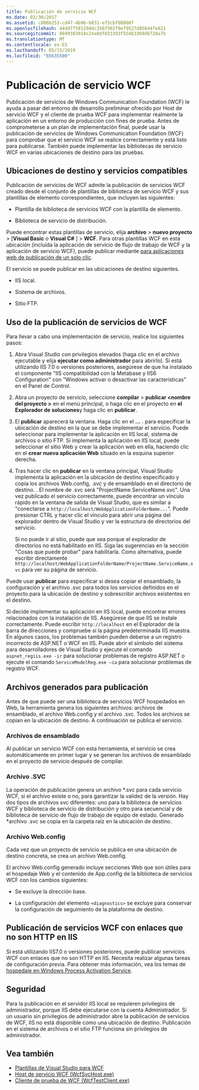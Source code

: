 ```yaml
---
title: Publicación de servicio WCF
ms.date: 03/30/2017
ms.assetid: c806b253-cd47-4b96-b831-e73cbf08808f
ms.openlocfilehash: 44dd7f58129ddc356f362f9ef9527d85644fe821
ms.sourcegitcommit: 8699383914c24a0df033393f55db3369db728a7b
ms.translationtype: MT
ms.contentlocale: es-ES
ms.lasthandoff: 05/15/2019
ms.locfileid: "65635500"
---
```

# <a name="wcf-service-publishing"></a>Publicación de servicio WCF

Publicación de servicios de Windows Communication Foundation (WCF) le ayuda a pasar del entorno de desarrollo preliminar ofrecido por Host de servicio WCF y el cliente de prueba WCF para implementar realmente la aplicación en un entorno de producción con fines de prueba. Antes de comprometerse a un plan de implementación final, puede usar la publicación de servicios de Windows Communication Foundation (WCF) para comprobar que el servicio WCF se realice correctamente y está listo para publicarse. También puede implementar las bibliotecas de servicio WCF en varias ubicaciones de destino para las pruebas.

## <a name="supported-services-and-target-locations"></a>Ubicaciones de destino y servicios compatibles

Publicación de servicios de WCF admite la publicación de servicios WCF creado desde el conjunto de plantillas de biblioteca de servicio WCF y sus plantillas de elemento correspondientes, que incluyen las siguientes:

- Plantilla de biblioteca de servicios WCF con la plantilla de elemento.

- Biblioteca de servicio de distribución.

Puede encontrar estas plantillas de servicio, elija **archivo** > **nuevo proyecto** > [**Visual Basic** o **Visual C#** ] > **WCF**. Para otras plantillas WCF en esta ubicación (incluida la aplicación de servicio de flujo de trabajo de WCF y la aplicación de servicio WCF), puede publicar mediante [para aplicaciones web de publicación de un solo clic](https://docs.microsoft.com/previous-versions/aspnet/dd465337(v=vs.110)).

El servicio se puede publicar en las ubicaciones de destino siguientes.

- IIS local.

- Sistema de archivos.

- Sitio FTP.

## <a name="using-wcf-service-publishing"></a>Uso de la publicación de servicios de WCF

Para llevar a cabo una implementación de servicio, realice los siguientes pasos:

1. Abra Visual Studio con privilegios elevados (haga clic en el archivo ejecutable y elija **ejecutar como administrador** para abrirlo).  Si está utilizando IIS 7.0 o versiones posteriores, asegúrese de que ha instalado el componente "IIS compatibilidad con la Metabase y IIS6 Configuration" con "Windows activar o desactivar las características" en el Panel de Control.

2. Abra un proyecto de servicio, seleccione **compilar** > **publicar \<nombre del proyecto >** en el menú principal, o haga clic en el proyecto en **el Explorador de soluciones**y haga clic en **publicar**.

3. El **publicar** aparecerá la ventana. Haga clic en el **...** . para especificar la ubicación de destino en la que se debe implementar el servicio. Puede seleccionar para implementar la aplicación en IIS local, sistema de archivos o sitio FTP. Si implementa la aplicación en IIS local, puede seleccionar el sitio Web y crear la aplicación web en ella, haciendo clic en el **crear nueva aplicación Web** situado en la esquina superior derecha.

4. Tras hacer clic en **publicar** en la ventana principal, Visual Studio implementa la aplicación en la ubicación de destino especificado y copia los archivos Web.config, .svc y de ensamblado en el directorio de destino. . El nombre de .svc será "ProjectName.ServiceName.svc". Una vez publicado el servicio correctamente, puede encontrar un vínculo rápido en la ventana de salida de Visual Studio, que es similar a "conectarse a `http://localhost/WebApplicationFolderName...`". Puede presionar CTRL y hacer clic el vínculo para abrir una página del explorador dentro de Visual Studio y ver la estructura de directorios del servicio.

     Si no puede ir al sitio, puede que sea porque el explorador de directorios no está habilitado en IIS. Siga las sugerencias en la sección "Cosas que puede probar" para habilitarla. Como alternativa, puede escribir directamente `http://localhost/WebApplicationFolderName/ProjectName.ServiceName.svc` para ver su página de servicio.

Puede usar **publicar** para especificar si desea copiar el ensamblado, la configuración y el archivo .svc para todos los servicios definidos en el proyecto para la ubicación de destino y sobrescribir archivos existentes en el destino.

Si decide implementar su aplicación en IIS local, puede encontrar errores relacionados con la instalación de IIS. Asegúrese de que IIS se instale correctamente. Puede escribir `http://localhost` en el Explorador de la barra de direcciones y compruebe si la página predeterminada IIS muestra. En algunos casos, los problemas también pueden deberse a un registro incorrecto de ASP.NET o WCF en IIS. Puede abrir el símbolo del sistema para desarrolladores de Visual Studio y ejecute el comando `aspnet_regiis.exe -ir` para solucionar problemas de registro ASP.NET o ejecute el comando `ServiceModelReg.exe –ia` para solucionar problemas de registro WCF.

## <a name="files-generated-for-publishing"></a>Archivos generados para publicación
 Antes de que puede ser una biblioteca de servicios WCF hospedados en Web, la herramienta genera los siguientes archivos: archivos de ensamblado, el archivo Web.config y el archivo .svc. Todos los archivos se copian en la ubicación de destino. A continuación se publica el servicio.

### <a name="assembly-files"></a>Archivos de ensamblado
 Al publicar un servicio WCF con esta herramienta, el servicio se crea automáticamente en primer lugar y se generan los archivos de ensamblado en el proyecto de servicio después de compilar.

### <a name="svc-file"></a>Archivo .SVC
 La operación de publicación genera un archivo *.svc para cada servicio WCF, si el archivo existe o no, para garantizar la validez de la versión. Hay dos tipos de archivos svc diferentes: uno para la biblioteca de servicios WCF y biblioteca de servicio de distribución y otro para secuencial y de biblioteca de servicio de flujo de trabajo de equipo de estado. Generado \*archivo .svc se copia en la carpeta raíz en la ubicación de destino.

### <a name="webconfig-file"></a>Archivo Web.config
 Cada vez que un proyecto de servicio se publica en una ubicación de destino concreta, se crea un archivo Web.config.

 El archivo Web.config generado incluye secciones Web que son útiles para el hospedaje Web y el contenido de App.config de la biblioteca de servicios WCF con los cambios siguientes:

- Se excluye la dirección base.

- La configuración del elemento `<diagnostics>` se excluye para conservar la configuración de seguimiento de la plataforma de destino.

## <a name="publishing-wcf-services-with-non-http-bindings-to-iis"></a>Publicación de servicios WCF con enlaces que no son HTTP en IIS
 Si está utilizando IIS7.0 o versiones posteriores, puede publicar servicios WCF con enlaces que no son HTTP en IIS. Necesita realizar algunas tareas de configuración previa. Para obtener más información, vea los temas de [hospedaje en Windows Process Activation Service](../../../docs/framework/wcf/feature-details/hosting-in-windows-process-activation-service.md).

## <a name="security"></a>Seguridad
 Para la publicación en el servidor IIS local se requieren privilegios de administrador, porque IIS debe ejecutarse con la cuenta Administrador. Si un usuario sin privilegios de administrador abre la publicación de servicios de WCF, IIS no está disponible como una ubicación de destino. Publicación en el sistema de archivos o el sitio FTP funciona sin privilegios de administrador.

## <a name="see-also"></a>Vea también

- [Plantillas de Visual Studio para WCF](../../../docs/framework/wcf/wcf-vs-templates.md)
- [Host de servicio WCF (WcfSvcHost.exe)](../../../docs/framework/wcf/wcf-service-host-wcfsvchost-exe.md)
- [Cliente de prueba de WCF (WcfTestClient.exe)](../../../docs/framework/wcf/wcf-test-client-wcftestclient-exe.md)
